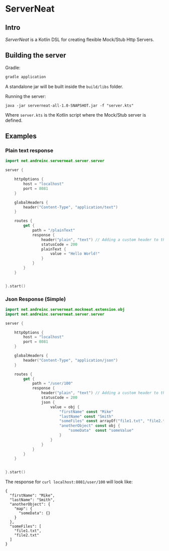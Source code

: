 # ServerNeat

## Intro

*ServerNeat* is a Kotlin DSL for creating flexible Mock/Stub Http Servers. 

## Building the server

Gradle:
```groovy
gradle application
```

A standalone jar will be built inside the `build/libs` folder.

Running the server:

```
java -jar serverneat-all-1.0-SNAPSHOT.jar -f "server.kts"
``` 

Where `server.kts` is the Kotlin script where the Mock/Stub server is defined.

## Examples

### Plain text response

```kotlin
import net.andreinc.serverneat.server.server

server {

    httpOptions {
        host = "localhost"
        port = 8081
    }

    globalHeaders {
        header("Content-Type", "application/text")
    }

    routes {
        get {
            path = "/plainText"
            response {
                header("plain", "text") // Adding a custom header to the response
                statusCode = 200
                plainText {
                    value = "Hello World!"
                }
            }
        }
    }


}.start()
```

### Json Response (Simple)

```kotlin
import net.andreinc.serverneat.mockneat.extension.obj
import net.andreinc.serverneat.server.server

server {

    httpOptions {
        host = "localhost"
        port = 8081
    }

    globalHeaders {
        header("Content-Type", "application/json")
    }

    routes {
        get {
            path = "/user/100"
            response {
                header("plain", "text") // Adding a custom header to the response
                statusCode = 200
                json {
                    value = obj {
                        "firstName" const "Mike"
                        "lastName" const "Smith"
                        "someFiles" const arrayOf("file1.txt", "file2.txt")
                        "anotherObject" const obj {
                            "someData"  const "someValue"
                        }
                    }
                }
            }
        }
    }


}.start()
```

The response for `curl localhost:8081/user/100` will look like:

```
{
  "firstName": "Mike",
  "lastName": "Smith",
  "anotherObject": {
    "map": {
      "someData": {}
    }
  },
  "someFiles": [
    "file1.txt",
    "file2.txt"
  ]
}
```